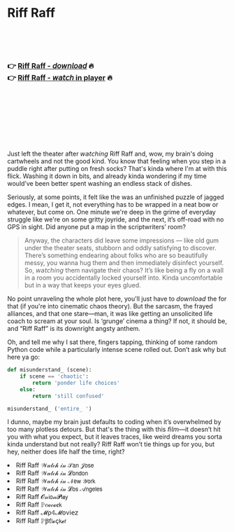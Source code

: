 <h1>Riff Raff</h1>

<br><br><br>

<h3>👉 <a href="https://Roberts-deomyorura1983.github.io/kpcmlinkfd/">Riff Raff - 𝘥𝘰𝘸𝘯𝘭𝘰𝘢𝘥</a> 🔥<br>
👉 <a href="https://Roberts-deomyorura1983.github.io/kpcmlinkfd/">Riff Raff - 𝘸𝘢𝘵𝘤𝘩 in player</a> 🔥
</h3>



<br><br><br><br><br><br><br>


Just left the theater after 𝘸𝘢𝘵𝘤𝘩𝘪𝘯𝘨 Riff Raff and, wow, my brain's doing cartwheels and not the good kind. You know that feeling when you step in a puddle right after putting on fresh socks? That's kinda where I'm at with this flick. Washing it down in bits, and already kinda wondering if my time would’ve been better spent washing an endless stack of dishes. 

Seriously, at some points, it felt like the   was an unfinished puzzle of jagged edges. I mean, I get it, not everything has to be wrapped in a neat bow or whatever, but come on. One minute we're deep in the grime of everyday struggle like we're on some gritty joyride, and the next, it’s off-road with no GPS in sight. Did anyone put a map in the scriptwriters’ room?

> Anyway, the characters did leave some impressions — like old gum under the theater seats, stubborn and oddly satisfying to discover. There’s something endearing about folks who are so beautifully messy, you wanna hug them and then immediately disinfect yourself. So, 𝘸𝘢𝘵𝘤𝘩𝘪𝘯𝘨 them navigate their chaos? It’s like being a fly on a wall in a room you accidentally locked yourself into. Kinda uncomfortable but in a way that keeps your eyes glued.

No point unraveling the whole plot here, you'll just have to 𝘥𝘰𝘸𝘯𝘭𝘰𝘢𝘥 the   for that (if you're into cinematic chaos theory). But the sarcasm, the frayed alliances, and that one stare—man, it was like getting an unsolicited life coach to scream at your soul. Is ‘grunge’ cinema a thing? If not, it should be, and “Riff Raff” is its downright angsty anthem.

Oh, and tell me why I sat there, fingers tapping, thinking of some random Python code while a particularly intense scene rolled out. Don’t ask why but here ya go:

```python
def misunderstand_ (scene):
    if scene == 'chaotic':
        return 'ponder life choices'
    else:
        return 'still confused'

misunderstand_ ('entire_ ')
```

I dunno, maybe my brain just defaults to coding when it’s overwhelmed by too many plotless detours. But that's the thing with this 𝘧𝘪𝘭𝘮—it doesn’t hit you with what you expect, but it leaves traces, like weird dreams you sorta kinda understand but not really? Riff Raff won’t tie things up for you, but hey, neither does life half the time, right?

<li>Riff Raff 𝒲𝒶𝓉𝒸𝒽 𝒾𝓃 𝒮𝖺𝗇 𝒥𝗈𝗌𝖾</li>
<li>Riff Raff 𝒲𝒶𝓉𝒸𝒽 𝒾𝓃 𝓛𝗈𝗇𝖽𝗈𝗇</li>
<li>Riff Raff 𝒲𝒶𝓉𝒸𝒽 𝒾𝓃 𝒩𝖾𝗐 𝒴𝗈𝗋𝗄</li>
<li>Riff Raff 𝒲𝒶𝓉𝒸𝒽 𝒾𝓃 𝓛𝗈𝗌 𝒜𝗇𝗀𝖾𝗅𝖾𝗌</li>
<li>Riff Raff 𝓞𝓃𝗂𝗈𝓃𝓟𝗅𝖆𝗒</li>
<li>Riff Raff 𝙿𝑒𝒶𝒸𝓸𝐜𝗄</li>
<li>Riff Raff 𝓜ρ𝟜𝓜𝗈ν𝗂𝖾𝗓</li>
<li>Riff Raff 𝙿Ꞵť𝗅𝓸ç𝗄𝓮𝗋</li>
